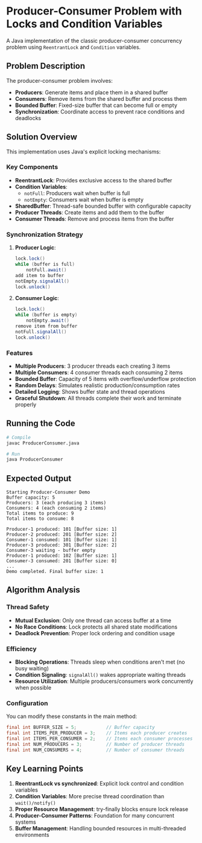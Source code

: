 # Producer-Consumer Problem with Locks and Condition Variables

A Java implementation of the classic producer-consumer concurrency problem using `ReentrantLock` and `Condition` variables.

## Problem Description

The producer-consumer problem involves:
- **Producers**: Generate items and place them in a shared buffer
- **Consumers**: Remove items from the shared buffer and process them
- **Bounded Buffer**: Fixed-size buffer that can become full or empty
- **Synchronization**: Coordinate access to prevent race conditions and deadlocks

## Solution Overview

This implementation uses Java's explicit locking mechanisms:

### Key Components

- **ReentrantLock**: Provides exclusive access to the shared buffer
- **Condition Variables**:
  - `notFull`: Producers wait when buffer is full
  - `notEmpty`: Consumers wait when buffer is empty
- **SharedBuffer**: Thread-safe bounded buffer with configurable capacity
- **Producer Threads**: Create items and add them to the buffer
- **Consumer Threads**: Remove and process items from the buffer

### Synchronization Strategy

1. **Producer Logic**:
   ```java
   lock.lock()
   while (buffer is full)
       notFull.await()
   add item to buffer
   notEmpty.signalAll()
   lock.unlock()
   ```

2. **Consumer Logic**:
   ```java
   lock.lock()
   while (buffer is empty)
       notEmpty.await()
   remove item from buffer
   notFull.signalAll()
   lock.unlock()
   ```

### Features

- **Multiple Producers**: 3 producer threads each creating 3 items
- **Multiple Consumers**: 4 consumer threads each consuming 2 items
- **Bounded Buffer**: Capacity of 5 items with overflow/underflow protection
- **Random Delays**: Simulates realistic production/consumption rates
- **Detailed Logging**: Shows buffer state and thread operations
- **Graceful Shutdown**: All threads complete their work and terminate properly

## Running the Code

```bash
# Compile
javac ProducerConsumer.java

# Run
java ProducerConsumer
```

## Expected Output

```
Starting Producer-Consumer Demo
Buffer capacity: 5
Producers: 3 (each producing 3 items)
Consumers: 4 (each consuming 2 items)
Total items to produce: 9
Total items to consume: 8

Producer-1 produced: 101 [Buffer size: 1]
Producer-2 produced: 201 [Buffer size: 2]
Consumer-1 consumed: 101 [Buffer size: 1]
Producer-3 produced: 301 [Buffer size: 2]
Consumer-3 waiting - buffer empty
Producer-1 produced: 102 [Buffer size: 1]
Consumer-3 consumed: 201 [Buffer size: 0]
...
Demo completed. Final buffer size: 1
```

## Algorithm Analysis

### Thread Safety
- **Mutual Exclusion**: Only one thread can access buffer at a time
- **No Race Conditions**: Lock protects all shared state modifications
- **Deadlock Prevention**: Proper lock ordering and condition usage

### Efficiency
- **Blocking Operations**: Threads sleep when conditions aren't met (no busy waiting)
- **Condition Signaling**: `signalAll()` wakes appropriate waiting threads
- **Resource Utilization**: Multiple producers/consumers work concurrently when possible

### Configuration

You can modify these constants in the main method:
```java
final int BUFFER_SIZE = 5;           // Buffer capacity
final int ITEMS_PER_PRODUCER = 3;    // Items each producer creates
final int ITEMS_PER_CONSUMER = 2;    // Items each consumer processes
final int NUM_PRODUCERS = 3;         // Number of producer threads
final int NUM_CONSUMERS = 4;         // Number of consumer threads
```

## Key Learning Points

1. **ReentrantLock vs synchronized**: Explicit lock control and condition variables
2. **Condition Variables**: More precise thread coordination than `wait()/notify()`
3. **Proper Resource Management**: try-finally blocks ensure lock release
4. **Producer-Consumer Patterns**: Foundation for many concurrent systems
5. **Buffer Management**: Handling bounded resources in multi-threaded environments